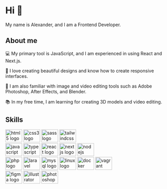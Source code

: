 # Hi 👋

My name is Alexander, and I am a Frontend Developer.

## About me 

💻 My primary tool is JavaScript, and I am experienced in using React and Next.js.

🎨 I love creating beautiful designs and know how to create responsive interfaces.

🔧 I am also familiar with image and video editing tools such as Adobe Photoshop, After Effects, and Blender.

📚 In my free time, I am learning for creating 3D models and video editing.


## Skills

<div align="left">
  <img src="https://cdn.jsdelivr.net/gh/devicons/devicon/icons/html5/html5-original.svg" height="40" width="52" alt="html5 logo" title="HTML"  />
  <img src="https://cdn.jsdelivr.net/gh/devicons/devicon/icons/css3/css3-original.svg" height="40" width="52" alt="css3 logo" title="CSS" />
  <img src="https://cdn.jsdelivr.net/gh/devicons/devicon/icons/sass/sass-original.svg" height="40" width="52" alt="sass logo" title="SASS"  />
  <img src="https://cdn.jsdelivr.net/gh/devicons/devicon/icons/tailwindcss/tailwindcss-original-wordmark.svg" height="40" width="52" alt="tailwindcss logo" title="Tailwind CSS"  />
  <br>
  <img src="https://cdn.jsdelivr.net/gh/devicons/devicon/icons/javascript/javascript-original.svg" height="40" width="52" alt="javascript logo" title="JavaScript" />
  <img src="https://cdn.jsdelivr.net/gh/devicons/devicon/icons/typescript/typescript-original.svg" height="40" width="52" alt="typescript logo" title="TypeScript" />
  <img src="https://cdn.jsdelivr.net/gh/devicons/devicon/icons/react/react-original.svg" height="40" width="52" alt="react logo" title="React"  />
  <img src="https://cdn.jsdelivr.net/gh/devicons/devicon/icons/nextjs/nextjs-original.svg" height="40" width="52" alt="nextjs logo" title="Next.js"  />
  <img src="https://cdn.jsdelivr.net/gh/devicons/devicon/icons/nodejs/nodejs-original.svg" height="40" width="52" alt="nodejs logo" title="Node.js" />
  <br>
  <img src="https://cdn.jsdelivr.net/gh/devicons/devicon/icons/php/php-original.svg" height="40" width="52" alt="php logo" title="PHP" />
  <img src="https://cdn.jsdelivr.net/gh/devicons/devicon/icons/laravel/laravel-plain.svg" height="40" width="52" alt="laravel logo" title="Laravel" />
  <img src="https://cdn.jsdelivr.net/gh/devicons/devicon/icons/mysql/mysql-original.svg" height="40" width="52" alt="mysql logo" title="MySQL" />
  <img src="https://cdn.jsdelivr.net/gh/devicons/devicon/icons/linux/linux-original.svg" height="40" width="52" alt="linux logo" title="Linux" />
  <img src="https://cdn.jsdelivr.net/gh/devicons/devicon/icons/docker/docker-original.svg" height="40" width="52" alt="docker logo" title="Docker" />
  <img src="https://cdn.jsdelivr.net/gh/devicons/devicon/icons/vagrant/vagrant-original.svg" height="40" width="52" alt="vagrant logo" title="Vagrant" />
  <br>
  <img src="https://cdn.jsdelivr.net/gh/devicons/devicon/icons/figma/figma-original.svg" height="40" width="52" alt="figma logo" title="Figma" />
  <img src="https://cdn.jsdelivr.net/gh/devicons/devicon/icons/illustrator/illustrator-plain.svg" height="40" width="52" alt="illustrator logo" title="Adobe Illustrator" />
  <img src="https://cdn.jsdelivr.net/gh/devicons/devicon/icons/photoshop/photoshop-plain.svg" height="40" width="52" alt="photoshop logo" title="Adobe Photoshop" />
</div>
